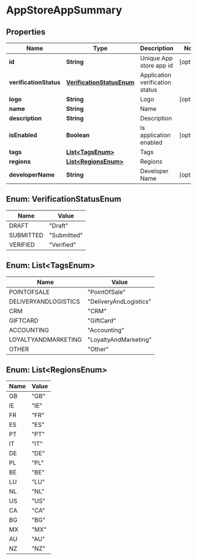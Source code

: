 
# AppStoreAppSummary

## Properties
Name | Type | Description | Notes
------------ | ------------- | ------------- | -------------
**id** | **String** | Unique App store app id |  [optional]
**verificationStatus** | [**VerificationStatusEnum**](#VerificationStatusEnum) | Application verification status | 
**logo** | **String** | Logo |  [optional]
**name** | **String** | Name | 
**description** | **String** | Description | 
**isEnabled** | **Boolean** | Is application enabled |  [optional]
**tags** | [**List&lt;TagsEnum&gt;**](#List&lt;TagsEnum&gt;) | Tags | 
**regions** | [**List&lt;RegionsEnum&gt;**](#List&lt;RegionsEnum&gt;) | Regions | 
**developerName** | **String** | Developer Name |  [optional]


<a name="VerificationStatusEnum"></a>
## Enum: VerificationStatusEnum
Name | Value
---- | -----
DRAFT | &quot;Draft&quot;
SUBMITTED | &quot;Submitted&quot;
VERIFIED | &quot;Verified&quot;


<a name="List<TagsEnum>"></a>
## Enum: List&lt;TagsEnum&gt;
Name | Value
---- | -----
POINTOFSALE | &quot;PointOfSale&quot;
DELIVERYANDLOGISTICS | &quot;DeliveryAndLogistics&quot;
CRM | &quot;CRM&quot;
GIFTCARD | &quot;GiftCard&quot;
ACCOUNTING | &quot;Accounting&quot;
LOYALTYANDMARKETING | &quot;LoyaltyAndMarketing&quot;
OTHER | &quot;Other&quot;


<a name="List<RegionsEnum>"></a>
## Enum: List&lt;RegionsEnum&gt;
Name | Value
---- | -----
GB | &quot;GB&quot;
IE | &quot;IE&quot;
FR | &quot;FR&quot;
ES | &quot;ES&quot;
PT | &quot;PT&quot;
IT | &quot;IT&quot;
DE | &quot;DE&quot;
PL | &quot;PL&quot;
BE | &quot;BE&quot;
LU | &quot;LU&quot;
NL | &quot;NL&quot;
US | &quot;US&quot;
CA | &quot;CA&quot;
BG | &quot;BG&quot;
MX | &quot;MX&quot;
AU | &quot;AU&quot;
NZ | &quot;NZ&quot;



